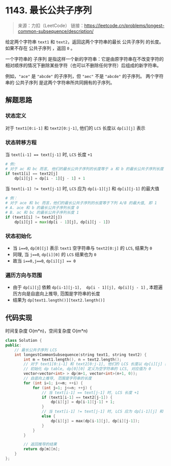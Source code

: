 ﻿# 1143. 最长公共子序列
> 来源：力扣（LeetCode）
链接：https://leetcode.cn/problems/longest-common-subsequence/description/

给定两个字符串 `text1` 和 `text2`，返回这两个字符串的最长 公共子序列 的长度。如果不存在 公共子序列 ，返回 `0` 。

一个字符串的 子序列 是指这样一个新的字符串：它是由原字符串在不改变字符的相对顺序的情况下删除某些字符（也可以不删除任何字符）后组成的新字符串。

例如，`"ace"` 是 `"abcde"` 的子序列，但 `"aec"` 不是 `"abcde"` 的子序列。
两个字符串的 公共子序列 是这两个字符串所共同拥有的子序列。  

## 解题思路
### 状态定义
对于 `text1[0:i-1]` 和 `text2[0:j-1]`, 他们的 `LCS` 长度以 `dp[i][j]` 表示

### 状态转移方程
当 `text[i-1] == text[j-1]` 时, `LCS` 长度 `+1`
```py
# 例: 
# 对于 ac 和 bc 而言, 他们的最长公共子序列的长度等于 a 和 b 的最长公共子序列长度 0 + 1 = 1
if text1[i] == text2[j]
    dp[i][j] = dp[i - 1][j - 1] + 1
```

当 `text[i-1] != text[j-1]` 时, `LCS` 应为 `dp[i-1][j]` 和 `dp[i][j-1]` 的最大值
```py
# 例：
# 对于 ace 和 bc 而言，他们的最长公共子序列的长度等于下列 A/B 的最大值, 即 1
# A. ace 和 b 的最长公共子序列长度 0 
# B. ac 和 bc 的最长公共子序列长度 1
if (text1[i] != text2[j]) 
    dp[i][j] = max(dp[i - 1][j], dp[i][j - 1])
```

### 状态初始化
- 当 `i==0`, `dp[0][j]` 表示 `text1` 空字符串与 `text2[0:j]` 的 `LCS`, 结果为 `0`
- 同理, 当 `j==0`, `dp[i][0]` 的 `LCS` 结果也为 `0`
- 故当 `i==0,j==0`, `dp[i][j] == 0`

### 遍历方向与范围
- 由于 `dp[i][j`] 依赖 `dp[i-1][j-1],  dp[i - 1][j], dp[i][j - 1]`
, 本题遍历方向是自底向上推导, 范围是字符串的长度
- 结果为 `dp[text1.length()][text2.length()]`


## 代码实现
时间复杂度 O(m\*n)，空间复杂度 O(m\*n)
```cpp
class Solution {
public:
    // 最长公共子序列 LCS
    int longestCommonSubsequence(string text1, string text2) {
        int m = text1.length(), n = text2.length();
        // 对于 text1[0:i-1] 和 text2[0:j-1], 他们的 LCS 长度以 dp[i][j] 表示
        // 初始化 dp table, dp[0][0] 定义为空字符串的 LCS, 对应值为 0
        vector<vector<int> > dp(m+1, vector<int>(n+1, 0));
        // 自底向上推导, 范围是字符串的长度
        for (int i=1; i<=m; ++i) {
            for (int j=1; j<=n; ++j) {
                // 当 text[i-1] == text[j-1] 时, LCS 长度 +1
                if (text1[i-1] == text2[j-1]) {
                    dp[i][j] = dp[i-1][j-1] + 1;
                }
                // 当 text[i-1] != text[j-1] 时, LCS 应为 dp[i-1][j] 和 dp[i][j-1] 的最大值
                else {
                    dp[i][j] = max(dp[i-1][j], dp[i][j-1]);
                }
            }
        }

        // 返回推导的结果
        return dp[m][n];
    }
};
```



